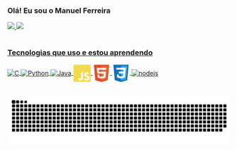 ### Olá! Eu sou o Manuel Ferreira
<link rel="stylesheet" href="https://cdn.jsdelivr.net/gh/devicons/devicon@v2.15.1/devicon.min.css">

<div align="left">
    <a href="https://github.com/ManuelFerreira90"> 
    <img height="150em" src="https://github-readme-stats.vercel.app/api?username=ManuelFerreira90&theme=aura_dark&show_icons=true"/>
    <img height="150em" src="https://github-readme-stats.vercel.app/api/top-langs/?username=ManuelFerreira90&theme=aura_dark&&layout=compact"/>
</div>





<div align="left"><br>
  <h3>Tecnologias que uso e estou aprendendo</h3>
  <img align="center" alt="C" height="40" width="40" src="https://cdn.jsdelivr.net/gh/devicons/devicon/icons/c/c-original.svg">
  <img align="center" alt="Python" height="40" width="40" src="https://cdn.jsdelivr.net/gh/devicons/devicon/icons/python/python-original.svg">
  <img align="center" alt="Java" height="40" width="40" src="https://cdn.jsdelivr.net/gh/devicons/devicon/icons/java/java-original.svg">
  <img align="center" alt="Js" height="40" width="40" src="https://raw.githubusercontent.com/devicons/devicon/master/icons/javascript/javascript-plain.svg">
  <img align="center" alt="HTML" height="40" width="40" src="https://raw.githubusercontent.com/devicons/devicon/master/icons/html5/html5-original.svg">
  <img align="center" alt="CSS" height="40" width="40" src="https://raw.githubusercontent.com/devicons/devicon/master/icons/css3/css3-original.svg">
  <img align="center" alt="nodejs" height="40" width="40" src="https://cdn.worldvectorlogo.com/logos/nodejs-icon.svg">

</div><br>

![Snake animation](https://github.com/ManuelFerreira90/ManuelFerreira90/blob/output/github-contribution-grid-snake.svg)


